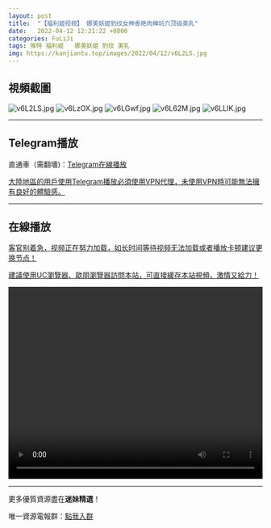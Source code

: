 ```yaml
---
layout: post
title:  "【福利姬视频】 娜美妖姬豹纹女神香艳肉棒玩穴顶级美乳"
date:   2022-04-12 12:21:22 +0800
categories: FuLiJi
tags: 推特 福利姬   娜美妖姬 豹纹 美乳
img: https://kanjiantu.top/images/2022/04/12/v6L2LS.jpg
---
```



## 視頻截圖

![v6L2LS.jpg](https://kanjiantu.top/images/2022/04/12/v6L2LS.jpg)
![v6LzOX.jpg](https://kanjiantu.top/images/2022/04/12/v6LzOX.jpg)
![v6LGwf.jpg](https://kanjiantu.top/images/2022/04/12/v6LGwf.jpg)
![v6L62M.jpg](https://kanjiantu.top/images/2022/04/12/v6L62M.jpg)
![v6LLIK.jpg](https://kanjiantu.top/images/2022/04/12/v6LLIK.jpg)

* * *
## Telegram播放

直通車（需翻墻)：[Telegram在線播放](https://t.me/mimeijingxuan/624)

<u>大陸地區的用戶使用Telegram播放必須使用VPN代理，未使用VPN時可能無法擁有良好的體驗感。</u> 
* * *
## 在線播放
<u>客官别着急，视频正在努力加载，如长时间等待视频无法加载或者播放卡顿建议更换节点！</u>

<u>建議使用UC瀏覽器、歐朋瀏覽器訪問本站，可直接緩存本站視頻，激情又給力！</u>
<center><video src="https://cdn.publer.io/uploads/videos/625196ccdb27973d1eaefb73/80bc8c1cf6c7ca3d1a3cc81ed95d91b9.mp4" width="100%" height="380px" controls="controls"></video></center>

* * *
更多優質資源盡在**迷妹精選**！

唯一資源電報群：[點我入群](https://t.me/mimeijingxuan)


